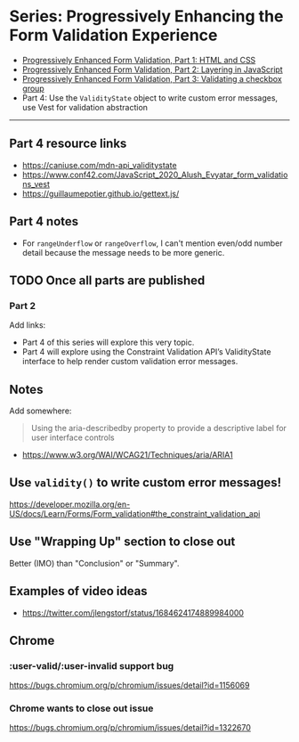 # Series: Progressively Enhancing the Form Validation Experience

- [Progressively Enhanced Form Validation, Part 1: HTML and CSS](https://cloudfour.com/thinks/progressively-enhanced-form-validation-part-1-html-and-css/)
- [Progressively Enhanced Form Validation, Part 2: Layering in JavaScript](https://cloudfour.com/thinks/progressively-enhanced-form-validation-part-2-layering-in-javascript/)
- [Progressively Enhanced Form Validation, Part 3: Validating a checkbox group](https://cloudfour.com/thinks/progressively-enhanced-form-validation-part-3-validating-a-checkbox-group/)
- Part 4: Use the `ValidityState` object to write custom error messages, use Vest for validation abstraction

---

## Part 4 resource links

- https://caniuse.com/mdn-api_validitystate
- https://www.conf42.com/JavaScript_2020_Alush_Evyatar_form_validations_vest
- https://guillaumepotier.github.io/gettext.js/

## Part 4 notes

- For `rangeUnderflow` or `rangeOverflow`, I can't mention even/odd number detail because the message needs to be more generic.

## TODO Once all parts are published

### Part 2

Add links:

- Part 4 of this series will explore this very topic.
- Part 4 will explore using the Constraint Validation API’s ValidityState interface to help render custom validation error messages.

## Notes

Add somewhere:

> Using the aria-describedby property to provide a descriptive label for user interface controls

- https://www.w3.org/WAI/WCAG21/Techniques/aria/ARIA1

## Use `validity()` to write custom error messages!

https://developer.mozilla.org/en-US/docs/Learn/Forms/Form_validation#the_constraint_validation_api

## Use "Wrapping Up" section to close out

Better (IMO) than "Conclusion" or "Summary".

## Examples of video ideas

- https://twitter.com/jlengstorf/status/1684624174889984000

## Chrome

### :user-valid/:user-invalid support bug

https://bugs.chromium.org/p/chromium/issues/detail?id=1156069

### Chrome wants to close out issue

https://bugs.chromium.org/p/chromium/issues/detail?id=1322670
